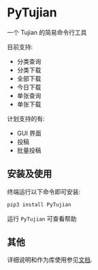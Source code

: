 # PyTujian

一个 Tujian 的简易命令行工具

目前支持:

* 分类查询
* 分类下载
* 全部下载
* 今日下载
* 单张查询
* 单张下载

计划支持的有:

* GUI 界面
* 投稿
* 批量投稿

## 安装及使用

终端运行以下命令即可安装:

```bash
pip3 install PyTujian
```

运行 `PyTujian` 可查看帮助

## 其他

详细说明和作为库使用参见[文档](https://docs.evax.top/docs/pytujian).